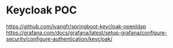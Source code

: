 # Keycloak POC



https://github.com/ivangfr/springboot-keycloak-openldap
https://grafana.com/docs/grafana/latest/setup-grafana/configure-security/configure-authentication/keycloak/